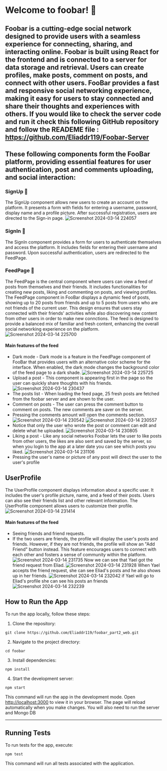 # Welcome to foobar! 🚀

Foobar is a cutting-edge social network designed to provide users with a seamless experience for connecting, sharing, and interacting online. Foobar is built using React for the frontend and is connected to a server for data storage and retrieval. Users can create profiles, make posts, comment on posts, and connect with other users. FooBar provides a fast and responsive social networking experience, making it easy for users to stay connected and share their thoughts and experiences with others.
If you would like to check the server code and run it check this following GitHub repository and follow the READEME file : https://github.com/Eliaddr119/Foobar-Server
---
## These following components form the FooBar platform, providing essential features for user authentication, post and comments uploading, and social interaction:
### SignUp 📝 
The SignUp component allows new users to create an account on the platform. It presents a form with fields for entering a username, password, display name and a profile picture. After successful registration, users are directed to the Sign-in page.
![Screenshot 2024-03-14 224057](https://github.com/Eliaddr119/foobar_part2_web/assets/120579427/73c4e5ea-a98e-4620-af41-c79de55638f1)

### SignIn 🔐
The SignIn component provides a form for users to authenticate themselves and access the platform. It includes fields for entering their username and password. Upon successful authentication, users are redirected to the FeedPage.

### FeedPage 📰
The FeedPage is the central component where users can view a feed of posts from themselves and their friends. It includes functionalities for creating new posts, liking and commenting on posts, and viewing profiles.
The FeedPage component in FooBar displays a dynamic feed of posts, showing up to 20 posts from friends and up to 5 posts from users who are not friends of the current user. This design ensures that users stay connected with their friends' activities while also discovering new content from other users in order to make new connctions. The feed is designed to provide a balanced mix of familiar and fresh content, enhancing the overall social networking experience on the platform.
![Screenshot 2024-03-14 225700](https://github.com/Eliaddr119/foobar_part2_web/assets/120579427/d7811ada-7ce8-4f82-bd97-4a6774396699)


#### Main features of the feed
- Dark mode - Dark mode is a feature in the FeedPage component of FooBar that provides users with an alternative color scheme for the interface. When enabled, the dark mode changes the background color of the feed page to a dark shade.
 ![Screenshot 2024-03-14 225725](https://github.com/Eliaddr119/foobar_part2_web/assets/120579427/6947e118-c9ef-4f67-b6e8-33e5d66d572e)
- Upload a post - This component is appearing first in the page so the user can quickly share thoughts with his friends.
  ![Screenshot 2024-03-14 230437](https://github.com/Eliaddr119/foobar_part2_web/assets/120579427/561f07f9-7a58-43c7-b9b6-1a5e961fa013)
- The posts list - When loading the feed page, 25 fresh posts are fetched from the foobar server and are shown to the user.
- Comment on posts - The user can press the comment button to comment on posts. The new comments are saver on the server.
- Pressing the comments amount will open the comments section.
  ![Screenshot 2024-03-14 230542](https://github.com/Eliaddr119/foobar_part2_web/assets/120579427/f5974164-91c4-4d1a-9958-093d04653343)
  ![Screenshot 2024-03-14 230557](https://github.com/Eliaddr119/foobar_part2_web/assets/120579427/7f3b9c12-a094-481e-8111-4cad1dd0deee)
- Notice that only the user who wrote the post or comment can edit and delete what he uploaded.
![Screenshot 2024-03-14 230805](https://github.com/Eliaddr119/foobar_part2_web/assets/120579427/ed208da4-be84-4196-af1c-3ff187bdee63)
- Liking a post - Like any social networks Foobar lets the user to like posts from other users, the likes are also sent and saved by the server, so when you login to the app at a later date you can see which posts you liked.
![Screenshot 2024-03-14 231106](https://github.com/Eliaddr119/foobar_part2_web/assets/120579427/f599efa0-861d-4d4d-b22a-a0a1c1d775b9)
- Pressing the user's name or picture of any post will direct the user to the user's profile

## UserProfile
The UserProfile component displays information about a specific user. It includes the user's profile picture, name, and a feed of their posts. Users can also see their friends list and other relevant information. The UserProfile component allows users to customize their profile.
![Screenshot 2024-03-14 231414](https://github.com/Eliaddr119/foobar_part2_web/assets/120579427/4c7e0024-d013-4511-92f0-7a564b8d87aa)

#### Main features of the feed
- Seeing friends and friend requests.
- If the two users are friends, the profile will display the user's posts and friends. However, if they are not friends, the profile will show an "Add Friend" button instead. This feature encourages users to connect with each other and fosters a sense of community within the platform.
![Screenshot 2024-03-14 231735](https://github.com/Eliaddr119/foobar_part2_web/assets/120579427/c192138c-2023-4755-8562-ff71742333cd)
Now we can see that Yael got the friend request from Eliad.
![Screenshot 2024-03-14 231928](https://github.com/Eliaddr119/foobar_part2_web/assets/120579427/7e5b54c4-a69f-4943-b1c9-db85c9783bca)
When Yael accepts the friend request, she can see Eliad's posts and he also shows up in her friends.
![Screenshot 2024-03-14 232042](https://github.com/Eliaddr119/foobar_part2_web/assets/120579427/88d25cd0-9288-44ed-9666-c94c1bbcdd4d)
if Yael will go to Eliad's profile she can see his posts an friends
![Screenshot 2024-03-14 232239](https://github.com/Eliaddr119/foobar_part2_web/assets/120579427/671d9e97-ad15-4d45-b124-d0ee48dca387)


## How to Run the App

To run the app locally, follow these steps:

1. Clone the repository:

`git clone https://github.com/Eliaddr119/foobar_part2_web.git`

2. Navigate to the project directory:

`cd foobar`

3. Install dependencies:

`npm install`

4. Start the development server:

`npm start`

This command will run the app in the development mode. Open [http://localhost:3000](http://localhost:3000) to view it in your browser. 
The page will reload automatically when you make changes.
You will also need to run the server and Mongo DB

---

## Running Tests

To run tests for the app, execute:

`npm test`

This command will run all tests associated with the application.

